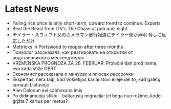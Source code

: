 # Latest News
-  Falling rice price is only short-term, upward trend to continue: Experts
-  Beat the Beast from ITV's The Chase at pub quiz night
-  テイラー・スウィフト父のカメラマン暴行報道にテイラー側が声明 脅しに反応しただけ
-  Mettricks in Portswood to reopen after three months
-  Психолог рассказала, как реагировать на открытки от родственников в мессенджерах
-  VREMENSKA PROGNOZA ZA 28. FEBRUAR: Prolećni dan pred nama, evo kada stiže OBRT
-  Экономист рассказала о минусах и плюсах рассрочки
-  Ekspertas: nėra taip, kad Vokietijos kariai stovi eilėje dėl to, kad galėtų tarnauti Lietuvoje
-  Alen Delonun evi cəbhəxana imiş
-  Po didinamuoju stiklu – baltarusių migracija: jei bėga nuo režimo, kodėl grįžta 7 kartus per metus?
